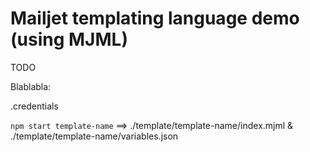 # Mailjet templating language demo (using MJML)

TODO

Blablabla:

.credentials

`npm start template-name` ==> ./template/template-name/index.mjml & ./template/template-name/variables.json
